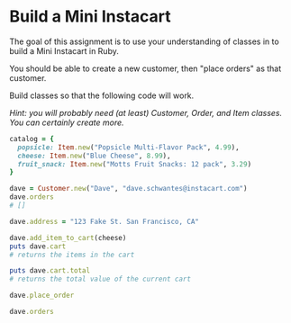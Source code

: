 # Build a Mini Instacart

The goal of this assignment is to use your understanding of classes in to build a Mini Instacart in Ruby.

You should be able to create a new customer, then "place orders" as that customer.

Build classes so that the following code will work.

*Hint: you will probably need (at least) Customer, Order, and Item classes. You can certainly create more.*

```ruby
catalog = {
  popsicle: Item.new("Popsicle Multi-Flavor Pack", 4.99),
  cheese: Item.new("Blue Cheese", 8.99),
  fruit_snack: Item.new("Motts Fruit Snacks: 12 pack", 3.29)
}

dave = Customer.new("Dave", "dave.schwantes@instacart.com")
dave.orders
# []

dave.address = "123 Fake St. San Francisco, CA"

dave.add_item_to_cart(cheese)
puts dave.cart
# returns the items in the cart

puts dave.cart.total
# returns the total value of the current cart

dave.place_order

dave.orders
```
